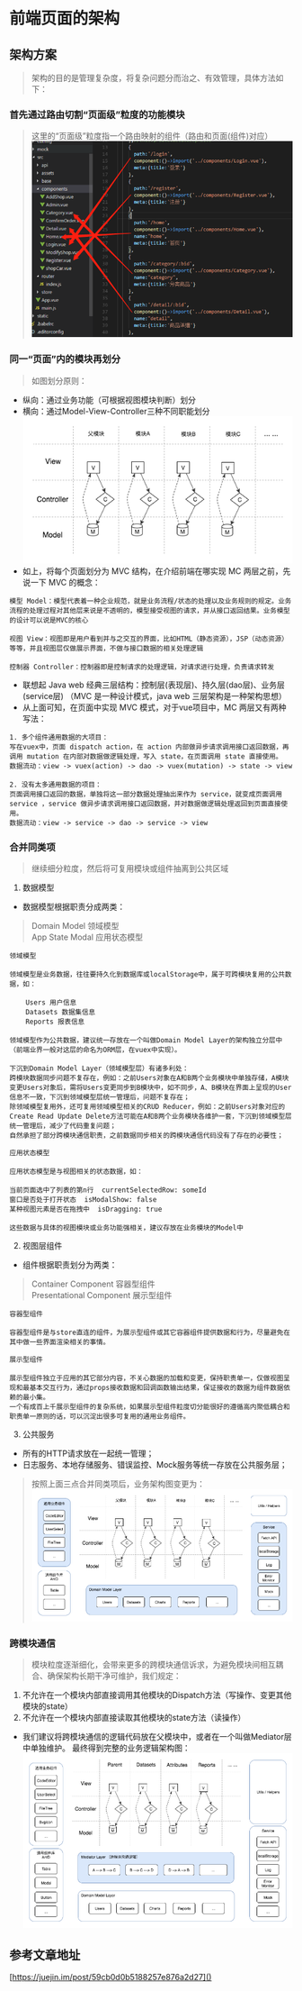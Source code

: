 # 前端页面的架构

## 架构方案
> 架构的目的是管理复杂度，将复杂问题分而治之、有效管理，具体方法如下：
### 首先通过路由切割“页面级”粒度的功能模块
> 这里的“页面级”粒度指一个路由映射的组件（路由和页面(组件)对应）<br>
![](https://github.com/Krryxa/WORK-LEARNING/blob/master/images/l_1.jpg)

### 同一“页面”内的模块再划分
> 如图划分原则：
- 纵向：通过业务功能（可根据视图模块判断）划分
- 横向：通过Model-View-Controller三种不同职能划分<br>
![](https://github.com/Krryxa/WORK-LEARNING/blob/master/images/p_8.jpg)
- 如上，将每个页面划分为 MVC 结构，在介绍前端在哪实现 MC 两层之前，先说一下 MVC 的概念：
```
模型 Model：模型代表着一种企业规范，就是业务流程/状态的处理以及业务规则的规定。业务流程的处理过程对其他层来说是不透明的，模型接受视图的请求，并从接口返回结果。业务模型的设计可以说是MVC的核心

视图 View：视图即是用户看到并与之交互的界面，比如HTML（静态资源），JSP（动态资源）等等，并且视图层仅做展示界面，不做与接口数据的相关处理逻辑

控制器 Controller：控制器即是控制请求的处理逻辑，对请求进行处理，负责请求转发
```
- 联想起 Java web 经典三层结构：控制层(表现层)、持久层(dao层)、业务层(service层) （MVC 是一种设计模式，java web 三层架构是一种架构思想）
- 从上面可知，在页面中实现 MVC 模式，对于vue项目中，MC 两层又有两种写法：
```
1. 多个组件通用数据的大项目：
写在vuex中，页面 dispatch action，在 action 内部做异步请求调用接口返回数据，再调用 mutation 在内部对数据做逻辑处理，写入 state，在页面调用 state 直接使用。
数据流动：view -> vuex(action) -> dao -> vuex(mutation) -> state -> view

2. 没有太多通用数据的项目：
页面调用接口返回的数据，单独将这一部分数据处理抽出来作为 service，就变成页面调用 service ，service 做异步请求调用接口返回数据，并对数据做逻辑处理返回到页面直接使用。
数据流动：view -> service -> dao -> service -> view
```
### 合并同类项
> 继续细分粒度，然后将可复用模块或组件抽离到公共区域

1. 数据模型
- 数据模型根据职责分成两类：
> Domain Model 领域模型 <br>
> App State Modal 应用状态模型
```
领域模型

领域模型是业务数据，往往要持久化到数据库或localStorage中，属于可跨模块复用的公共数据，如：

    Users 用户信息
    Datasets 数据集信息
    Reports 报表信息

领域模型作为公共数据，建议统一存放在一个叫做Domain Model Layer的架构独立分层中（前端业界一般对这层的命名为ORM层，在vuex中实现）。
    
下沉到Domain Model Layer（领域模型层）有诸多利处：
跨模块数据同步问题不复存在，例如：之前Users对象在A和B两个业务模块中单独存储，A模块变更Users对象后，需将Users变更同步到B模块中，如不同步，A、B模块在界面上呈现的User信息不一致，下沉到领域模型层统一管理后，问题不复存在；
除领域模型复用外，还可复用领域模型相关的CRUD Reducer，例如：之前Users对象对应的Create Read Update Delete方法可能在A和B两个业务模块各维护一套，下沉到领域模型层统一管理后，减少了代码重复问题；
自然承担了部分跨模块通信职责，之前数据同步相关的跨模块通信代码没有了存在的必要性；
```
```
应用状态模型

应用状态模型是与视图相关的状态数据，如：

当前页面选中了列表的第n行  currentSelectedRow: someId
窗口是否处于打开状态  isModalShow: false
某种视图元素是否在拖拽中  isDragging: true

这些数据与具体的视图模块或业务功能强相关，建议存放在业务模块的Model中
```

2. 视图层组件
- 组件根据职责划分为两类：
> Container Component 容器型组件 <br>
> Presentational Component  展示型组件
```
容器型组件

容器型组件是与store直连的组件，为展示型组件或其它容器组件提供数据和行为，尽量避免在其中做一些界面渲染相关的事情。
```
```
展示型组件

展示型组件独立于应用的其它部分内容，不关心数据的加载和变更，保持职责单一，仅做视图呈现和最基本交互行为，通过props接收数据和回调函数输出结果，保证接收的数据为组件数据依赖的最小集。
一个有成百上千展示型组件的复杂系统，如果展示型组件粒度切分能很好的遵循高内聚低耦合和职责单一原则的话，可以沉淀出很多可复用的通用业务组件。
```

3. 公共服务

- 所有的HTTP请求放在一起统一管理；
- 日志服务、本地存储服务、错误监控、Mock服务等统一存放在公共服务层；

> 按照上面三点合并同类项后，业务架构图变更为：<br>
![](https://github.com/Krryxa/WORK-LEARNING/blob/master/images/p_10.jpg)

### 跨模块通信
> 模块粒度逐渐细化，会带来更多的跨模块通信诉求，为避免模块间相互耦合、确保架构长期干净可维护，我们规定：

1. 不允许在一个模块内部直接调用其他模块的Dispatch方法（写操作、变更其他模块的state）
2. 不允许在一个模块内部直接读取其他模块的state方法（读操作）

- 我们建议将跨模块通信的逻辑代码放在父模块中，或者在一个叫做Mediator层中单独维护。
最终得到完整的业务逻辑架构图：<br>
![](https://github.com/Krryxa/WORK-LEARNING/blob/master/images/p_11.jpg)

## 参考文章地址
[https://juejin.im/post/59cb0d0b5188257e876a2d27]()